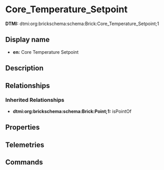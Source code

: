 # Core_Temperature_Setpoint
**DTMI:** dtmi:org:brickschema:schema:Brick:Core_Temperature_Setpoint;1
## Display name
- **en:** Core Temperature Setpoint
## Description
## Relationships
### Inherited Relationships
* **dtmi:org:brickschema:schema:Brick:Point;1:** isPointOf
## Properties
## Telemetries
## Commands
